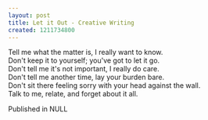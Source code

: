 ```yaml
---
layout: post
title: Let it Out - Creative Writing
created: 1211734800
---
```

Tell me what the matter is, I really want to know.<br>Don't keep it to yourself; you've got to let it go.<br>Don't tell me it's not important, I really do care.<br>Don't tell me another time, lay your burden bare.<br>Don't sit there feeling sorry with your head against the wall.<br>Talk to me, relate, and forget about it all.<br>


Published in NULL
